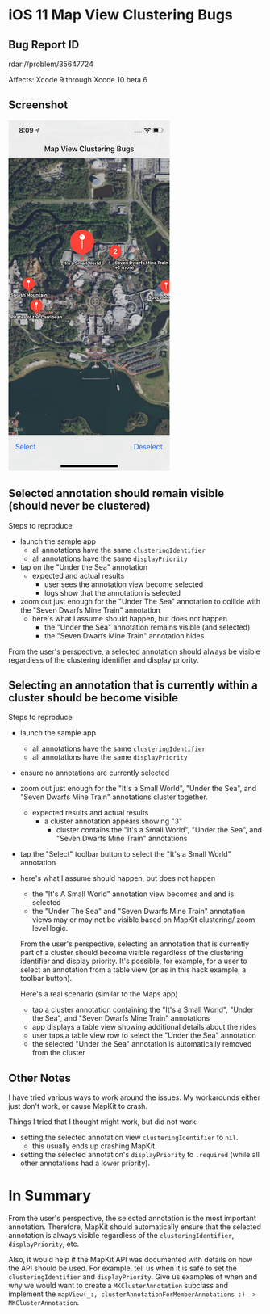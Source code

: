 # iOS 11 Map View Clustering Bugs

## Bug Report ID

rdar://problem/35647724

Affects: Xcode 9 through Xcode 10 beta 6

## Screenshot

![screenshot](screenshot.png)

## Selected annotation should remain visible (should never be clustered)

Steps to reproduce
- launch the sample app
  - all annotations have the same `clusteringIdentifier`
  - all annotations have the same `displayPriority`
- tap on the "Under the Sea"  annotation
  - expected and actual results
    - user sees the annotation view become selected
    - logs show that the annotation is selected
- zoom out just enough for the "Under The Sea" annotation to collide with the "Seven Dwarfs Mine Train" annotation
  - here's what I assume should happen, but does not happen
    - the "Under the Sea" annotation remains visible (and selected).
    - the "Seven Dwarfs Mine Train" annotation hides.
  
From the user's perspective, a selected annotation should always be visible regardless of the clustering identifier and display priority.

## Selecting an annotation that is currently within a cluster should be become visible

Steps to reproduce
- launch the sample app
  - all annotations have the same `clusteringIdentifier`
  - all annotations have the same `displayPriority`
- ensure no annotations are currently selected
- zoom out just enough for the "It's a Small World", "Under the Sea", and "Seven Dwarfs Mine Train" annotations cluster together.
  - expected results and actual results
    - a cluster annotation appears showing "3"
      - cluster contains the "It's a Small World", "Under the Sea", and "Seven Dwarfs Mine Train" annotations
- tap the "Select" toolbar button to select the "It's a Small World" annotation
- here's what I assume should happen, but does not happen
  - the "It's A Small World" annotation view becomes and and is selected
  - the "Under The Sea" and "Seven Dwarfs Mine Train" annotation views may or may not be visible based on MapKit clustering/ zoom level logic.
  
  From the user's perspective, selecting an annotation that is currently part of a cluster should become visible regardless of the clustering identifier and display priority.
  It's possible, for example, for a user to select an annotation from a table view (or as in this hack example, a toolbar button).
  
  Here's a real scenario (similar to the Maps app)
  - tap a cluster annotation containing the "It's a Small World", "Under the Sea", and "Seven Dwarfs Mine Train" annotations
  - app displays a table view showing additional details about the rides
  - user taps a table view row to select the "Under the Sea" annotation
  - the selected "Under the Sea" annotation is automatically removed from the cluster
  
  
## Other Notes
  
I have tried various ways to work around the issues. My workarounds either just don't work, or cause MapKit to crash.
  
Things I tried that I thought might work, but did not work:
- setting the selected annotation view `clusteringIdentifier` to `nil`.
  - this usually ends up crashing MapKit.
- setting the selected annotation's `displayPriority` to `.required` (while all other annotations had a lower priority).
  
# In Summary
  
From the user's perspective, the selected annotation is the most important annotation.
Therefore, MapKit should automatically ensure that the selected annotation is always visible
regardless of the `clusteringIdentifier`, `displayPriority`, etc.
  
Also, it would help if the MapKit API was documented with details on how the API should be used.
For example, tell us when it is safe to set the `clusteringIdentifier` and `displayPriority`.
Give us examples of when and why we would want to create a `MKClusterAnnotation` subclass and
implement the `mapView(_:, clusterAnnotationForMemberAnnotations :) -> MKClusterAnnotation`.
